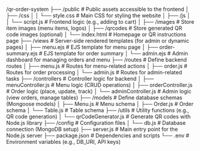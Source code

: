 /qr-order-system
├── /public                    # Public assets accessible to the frontend
│   ├── /css
│   │   └── style.css          # Main CSS for styling the website
│   ├── /js
│   │   └── script.js          # Frontend logic (e.g., adding to cart)
│   ├── /images                # Store item images (menu items, logos)
│   ├── /qrcodes               # Store generated QR code images (optional)
│   └── index.html             # Homepage or QR instructions page
├── /views                     # Server-side rendered templates (for admin or dynamic pages)
│   ├── menu.ejs               # EJS template for menu page
│   ├── order-summary.ejs      # EJS template for order summary
│   └── admin.ejs              # Admin dashboard for managing orders and menu
├── /routes                    # Define backend routes
│   ├── menu.js                # Routes for menu-related actions
│   ├── order.js               # Routes for order processing
│   └── admin.js               # Routes for admin-related tasks
├── /controllers               # Controller logic for backend
│   ├── menuController.js      # Menu logic (CRUD operations)
│   ├── orderController.js     # Order logic (place, update, track)
│   └── adminController.js     # Admin logic (view orders, manage tables)
├── /models                    # Define database schemas (Mongoose models)
│   ├── Menu.js                # Menu schema
│   ├── Order.js               # Order schema
│   └── Table.js               # Table schema
├── /utils                     # Utility functions (e.g., QR code generation)
│   └── qrCodeGenerator.js     # Generate QR codes with Node.js library
├── /config                    # Configuration files
│   └── db.js                  # Database connection (MongoDB setup)
├── server.js                  # Main entry point for the Node.js server
├── package.json               # Dependencies and scripts
└── .env                       # Environment variables (e.g., DB_URI, API keys)
